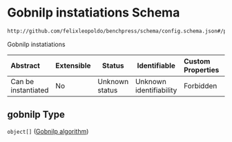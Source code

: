 # Gobnilp instatiations Schema

```txt
http://github.com/felixleopoldo/benchpress/schema/config.schema.json#/properties/structure_learning_algorithms/properties/gobnilp
```

Gobnilp instatiations


| Abstract            | Extensible | Status         | Identifiable            | Custom Properties | Additional Properties | Access Restrictions | Defined In                                                                  |
| :------------------ | ---------- | -------------- | ----------------------- | :---------------- | --------------------- | ------------------- | --------------------------------------------------------------------------- |
| Can be instantiated | No         | Unknown status | Unknown identifiability | Forbidden         | Allowed               | none                | [config.schema.json\*](../../out/config.schema.json "open original schema") |

## gobnilp Type

`object[]` ([Gobnilp algorithm](config-definitions-gobnilp-algorithm.md))
